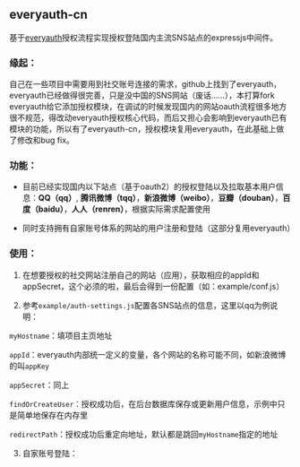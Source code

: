 ## everyauth-cn

基于[everyauth](https://github.com/bnoguchi/everyauth)授权流程实现授权登陆国内主流SNS站点的expressjs中间件。

### 缘起：

自己在一些项目中需要用到社交账号连接的需求，github上找到了everyauth，everyauth已经做得很完善，只是没中国的SNS网站（废话……），本打算fork everyauth给它添加授权模块，在调试的时候发现国内的网站oauth流程很多地方很不规范，得改动everyauth授权核心代码，而后又担心会影响到everyauth已有模块的功能，所以有了everyauth-cn，授权模块复用everyauth，在此基础上做了修改和bug fix。

### 功能：

- 目前已经实现国内以下站点（基于oauth2）的授权登陆以及拉取基本用户信息：**QQ（qq）**, **腾讯微博（tqq）**，**新浪微博（weibo）**，**豆瓣（douban）**，**百度（baidu）**，**人人（renren）**，根据实际需求配置使用

- 同时支持拥有自家账号体系的网站的用户注册和登陆（这部分复用everyauth）

### 使用：

1. 在想要授权的社交网站注册自己的网站（应用），获取相应的appId和appSecret，这个必须的啦，最后会得到一份配置（如：example/conf.js）

2. 参考`example/auth-settings.js`配置各SNS站点的信息，这里以qq为例说明：

  `myHostname`：填项目主页地址

  `appId`：everyauth内部统一定义的变量，各个网站的名称可能不同，如新浪微博的叫`appKey`

  `appSecret`：同上

  `findOrCreateUser`：授权成功后，在后台数据库保存或更新用户信息，示例中只是简单地保存在内存里

  `redirectPath`：授权成功后重定向地址，默认都是跳回`myHostname`指定的地址

3. 自家账号登陆：
